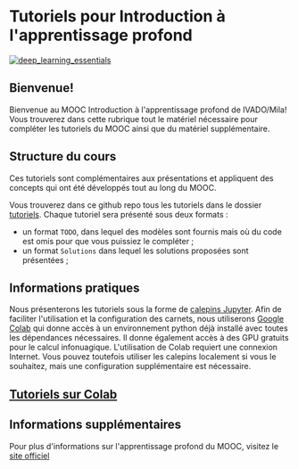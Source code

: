 # Tutoriels pour Introduction à l'apprentissage profond

[![deep_learning_essentials](https://user-images.githubusercontent.com/18450628/75366274-7e8c2180-588c-11ea-82a0-55e9494ffdfc.png)
](https://www.edx.org/course/deep-learning-essentials)

## Bienvenue!

Bienvenue au MOOC Introduction à l'apprentissage profond de IVADO/Mila! Vous trouverez dans cette rubrique tout le matériel nécessaire pour compléter les tutoriels du MOOC ainsi que du matériel supplémentaire.

## Structure du cours

Ces tutoriels sont complémentaires aux présentations et appliquent des concepts qui ont été développés tout au long du MOOC.

Vous trouverez dans ce github repo tous les tutoriels dans le dossier [tutoriels](https://github.com/Cours-EDUlib/IVADO-AP1FR/tree/master/tutorials). Chaque tutoriel sera présenté sous deux formats :

* un format `TODO`, dans lequel des modèles sont fournis mais où du code est omis pour que vous puissiez le compléter ;
* un format `Solutions` dans lequel les solutions proposées sont présentées ;

## Informations pratiques

Nous présenterons les tutoriels sous la forme de [calepins Jupyter](http://jupyter.org/). Afin de faciliter l'utilisation et la configuration des carnets, nous utiliserons [Google Colab](https://colab.research.google.com/github/Cours-EDUlib/IVADO-AP1FR/) qui donne accès à un environnement python déjà installé avec toutes les dépendances nécessaires. Il donne également accès à des GPU gratuits pour le calcul infonuagique. L'utilisation de Colab requiert une connexion Internet. Vous pouvez toutefois utiliser les calepins localement si vous le souhaitez, mais une configuration supplémentaire est nécessaire.

## [Tutoriels sur Colab](https://colab.research.google.com/github/Cours-EDUlib/IVADO-AP1FR/)

## Informations supplémentaires

Pour plus d'informations sur l'apprentissage profond du MOOC, visitez le [site officiel](https://www.edx.org/course/deep-learning-essentials)
